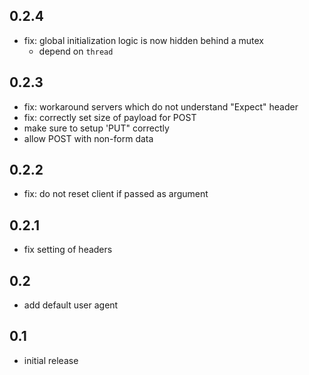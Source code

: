 ## 0.2.4

- fix: global initialization logic is now hidden behind a mutex
  * depend on `thread`

## 0.2.3

- fix: workaround servers which do not understand "Expect" header
- fix: correctly set size of payload for POST
- make sure to setup 'PUT" correctly
- allow POST with non-form data

## 0.2.2

- fix: do not reset client if passed as argument

## 0.2.1

- fix setting of headers

## 0.2

- add default user agent

## 0.1

- initial release
